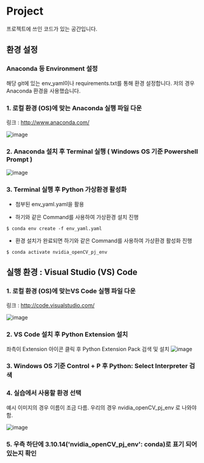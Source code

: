 # Project

프로젝트에 쓰인 코드가 있는 공간입니다.

## 환경 설정 

### Anaconda 등 Environment 설정

해당 git에 있는 env_yaml이나 requirements.txt를 통해 환경 설정합니다. 저의 경우 Anaconda 환경을 사용했습니다.

### 1. 로컬 환경 (OS)에 맞는 Anaconda 실행 파일 다운

링크 : http://www.anaconda.com/

![image](https://github.com/user-attachments/assets/eef74a9d-5c5b-4746-9fc0-fe6839dc87ca)


### 2. Anaconda 설치 후 Terminal 실행 ( Windows OS 기준 Powershell Prompt )

![image](https://github.com/user-attachments/assets/e50acb0e-1f3c-43d4-8700-df1366890a45)

### 3. Terminal 실행 후 Python 가상환경 활성화

- 첨부된 env_yaml.yaml을 활용
  
- 하기와 같은 Command를 사용하여 가상환경 설치 진행
```
$ conda env create -f env_yaml.yaml
```
- 환경 설치가 완료되면 하기와 같은 Command를 사용하여 가상환경 활성화 진행
```
$ conda activate nvidia_openCV_pj_env
```
## 실행 환경 : Visual Studio (VS) Code

### 1. 로컬 환경 (OS)에 맞는VS Code 실행 파일 다운

링크 : http://code.visualstudio.com/

![image](https://github.com/user-attachments/assets/e6e241c4-765a-4b4b-a886-549211a247c7)

### 2. VS Code 설치 후 Python Extension 설치
좌측이 Extension 아이콘 클릭 후 Python Extension Pack 검색 및 설치
![image](https://github.com/user-attachments/assets/76ebe31a-4b97-4db2-bd17-2eabf1a1c383)

### 3. Windows OS 기준 Control + P 후 Python: Select Interpreter 검색

### 4. 실습에서 사용할 환경 선택

예시 이미지의 경우 이름이 조금 다름. 우리의 경우 nvidia_openCV_pj_env 로 나와야함.

![image](https://github.com/user-attachments/assets/be946505-b5ab-4eb4-ae7f-0309a441d6a1)

### 5. 우측 하단에 3.10.14('nvidia_openCV_pj_env': conda)로 표기 되어있는지 확인

